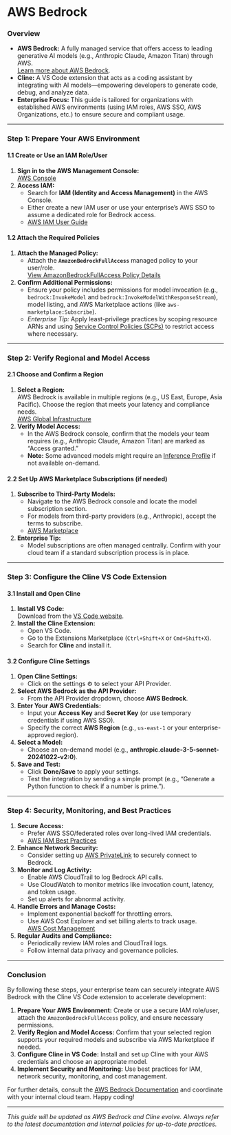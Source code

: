 # AWS Bedrock

### Overview

* **AWS Bedrock:** A fully managed service that offers access to leading generative AI models (e.g., Anthropic Claude, Amazon Titan) through AWS.\
  [Learn more about AWS Bedrock](https://docs.aws.amazon.com/bedrock/latest/userguide/what-is-bedrock.html).
* **Cline:** A VS Code extension that acts as a coding assistant by integrating with AI models—empowering developers to generate code, debug, and analyze data.
* **Enterprise Focus:** This guide is tailored for organizations with established AWS environments (using IAM roles, AWS SSO, AWS Organizations, etc.) to ensure secure and compliant usage.

***

### Step 1: Prepare Your AWS Environment

#### 1.1 Create or Use an IAM Role/User

1. **Sign in to the AWS Management Console:**\
   [AWS Console](https://aws.amazon.com/console/)
2. **Access IAM:**
   * Search for **IAM (Identity and Access Management)** in the AWS Console.
   * Either create a new IAM user or use your enterprise’s AWS SSO to assume a dedicated role for Bedrock access.
   * [AWS IAM User Guide](https://docs.aws.amazon.com/IAM/latest/UserGuide/introduction.html)

#### 1.2 Attach the Required Policies

1. **Attach the Managed Policy:**
   * Attach the **`AmazonBedrockFullAccess`** managed policy to your user/role.\
     [View AmazonBedrockFullAccess Policy Details](https://docs.aws.amazon.com/bedrock/latest/userguide/security-iam.html)
2. **Confirm Additional Permissions:**
   * Ensure your policy includes permissions for model invocation (e.g., `bedrock:InvokeModel` and `bedrock:InvokeModelWithResponseStream`), model listing, and AWS Marketplace actions (like `aws-marketplace:Subscribe`).
   * _Enterprise Tip:_ Apply least-privilege practices by scoping resource ARNs and using [Service Control Policies (SCPs)](https://docs.aws.amazon.com/organizations/latest/userguide/orgs_manage_policies_scps.html) to restrict access where necessary.

***

### Step 2: Verify Regional and Model Access

#### 2.1 Choose and Confirm a Region

1. **Select a Region:**\
   AWS Bedrock is available in multiple regions (e.g., US East, Europe, Asia Pacific). Choose the region that meets your latency and compliance needs.\
   [AWS Global Infrastructure](https://aws.amazon.com/about-aws/global-infrastructure/regions_az/)
2. **Verify Model Access:**
   * In the AWS Bedrock console, confirm that the models your team requires (e.g., Anthropic Claude, Amazon Titan) are marked as “Access granted.”
   * **Note:** Some advanced models might require an [Inference Profile](https://docs.aws.amazon.com/bedrock/latest/userguide/inference-profiles-prereq.html) if not available on-demand.

#### 2.2 Set Up AWS Marketplace Subscriptions (if needed)

1. **Subscribe to Third-Party Models:**
   * Navigate to the AWS Bedrock console and locate the model subscription section.
   * For models from third-party providers (e.g., Anthropic), accept the terms to subscribe.
   * [AWS Marketplace](https://aws.amazon.com/marketplace/)
2. **Enterprise Tip:**
   * Model subscriptions are often managed centrally. Confirm with your cloud team if a standard subscription process is in place.

***

### Step 3: Configure the Cline VS Code Extension

#### 3.1 Install and Open Cline

1. **Install VS Code:**\
   Download from the [VS Code website](https://code.visualstudio.com/).
2. **Install the Cline Extension:**
   * Open VS Code.
   * Go to the Extensions Marketplace (`Ctrl+Shift+X` or `Cmd+Shift+X`).
   * Search for **Cline** and install it.

#### 3.2 Configure Cline Settings

1. **Open Cline Settings:**
   * Click on the settings ⚙️ to select your API Provider.
2. **Select AWS Bedrock as the API Provider:**
   * From the API Provider dropdown, choose **AWS Bedrock**.
3. **Enter Your AWS Credentials:**
   * Input your **Access Key** and **Secret Key** (or use temporary credentials if using AWS SSO).
   * Specify the correct **AWS Region** (e.g., `us-east-1` or your enterprise-approved region).
4. **Select a Model:**
   * Choose an on-demand model (e.g., **anthropic.claude-3-5-sonnet-20241022-v2:0**).
5. **Save and Test:**
   * Click **Done/Save** to apply your settings.
   * Test the integration by sending a simple prompt (e.g., “Generate a Python function to check if a number is prime.”).

***

### Step 4: Security, Monitoring, and Best Practices

1. **Secure Access:**
   * Prefer AWS SSO/federated roles over long-lived IAM credentials.
   * [AWS IAM Best Practices](https://docs.aws.amazon.com/IAM/latest/UserGuide/best-practices.html)
2. **Enhance Network Security:**
   * Consider setting up [AWS PrivateLink](https://docs.aws.amazon.com/vpc/latest/userguide/endpoint-services-overview.html) to securely connect to Bedrock.
3. **Monitor and Log Activity:**
   * Enable AWS CloudTrail to log Bedrock API calls.
   * Use CloudWatch to monitor metrics like invocation count, latency, and token usage.
   * Set up alerts for abnormal activity.
4. **Handle Errors and Manage Costs:**
   * Implement exponential backoff for throttling errors.
   * Use AWS Cost Explorer and set billing alerts to track usage.\
     [AWS Cost Management](https://docs.aws.amazon.com/cost-management/latest/userguide/what-is-aws-cost-management.html)
5. **Regular Audits and Compliance:**
   * Periodically review IAM roles and CloudTrail logs.
   * Follow internal data privacy and governance policies.

***

### Conclusion

By following these steps, your enterprise team can securely integrate AWS Bedrock with the Cline VS Code extension to accelerate development:

1. **Prepare Your AWS Environment:** Create or use a secure IAM role/user, attach the `AmazonBedrockFullAccess` policy, and ensure necessary permissions.
2. **Verify Region and Model Access:** Confirm that your selected region supports your required models and subscribe via AWS Marketplace if needed.
3. **Configure Cline in VS Code:** Install and set up Cline with your AWS credentials and choose an appropriate model.
4. **Implement Security and Monitoring:** Use best practices for IAM, network security, monitoring, and cost management.

For further details, consult the [AWS Bedrock Documentation](https://docs.aws.amazon.com/bedrock/latest/userguide/what-is-bedrock.html) and coordinate with your internal cloud team. Happy coding!

***

_This guide will be updated as AWS Bedrock and Cline evolve. Always refer to the latest documentation and internal policies for up-to-date practices._

